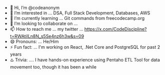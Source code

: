 - 👋 Hi, I’m @codeanonym
- 👀 I’m interested in ... DSA, Full Stack Development, Databases, AWS
- 🌱 I’m currently learning ... Git commands from freecodecamp.org
- 💞️ I’m looking to collaborate on ... 
- 📫 How to reach me ... my twitter ... https://x.com/CodeDiscipline?t=RWAtilLn8N_s5Se4nz6h3w&s=09
- 😄 Pronouns: ... He/Him
- ⚡ Fun fact: ... I'm working on React, .Net Core and PostgreSQL for past 2 years
- ♨️ Trivia: .... I have hands-on experience using Pentaho ETL Tool for data movement too, though it has been a while

<!---
codeanonym/codeanonym is a ✨ special ✨ repository because its `README.md` (this file) appears on your GitHub profile.
You can click the Preview link to take a look at your changes.
--->
